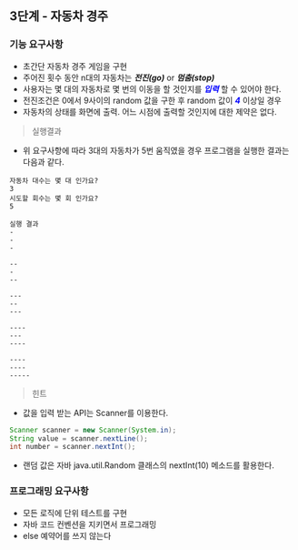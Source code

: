 ## 3단계 - 자동차 경주

### 기능 요구사항
* 초간단 자동차 경주 게임을 구현
* 주어진 횟수 동안 n대의 자동차는 ***전진(go)*** or ***멈춤(stop)***
* 사용자는 몇 대의 자동차로 몇 번의 이동을 할 것인지를 **<span style="color:blue">*입력*</span>** 할 수 있어야 한다.
* 전진조건은 0에서 9사이의 random 값을 구한 후 random 값이 **<span style="color:blue">*4*</span>** 이상일 경우
* 자동차의 상태를 화면에 출력. 어느 시점에 출력할 것인지에 대한 제약은 없다.

> 실행결과
* 위 요구사항에 따라 3대의 자동차가 5번 움직였을 경우 프로그램을 실행한 결과는 다음과 같다.
```text
자동차 대수는 몇 대 인가요?
3
시도할 회수는 몇 회 인가요?
5

실행 결과
-
-
-

--
-
--

---
--
---

----
---
----

----
----
-----
```

> 힌트
* 값을 입력 받는 API는 Scanner를 이용한다.
```java
Scanner scanner = new Scanner(System.in);
String value = scanner.nextLine();
int number = scanner.nextInt();
```
* 랜덤 값은 자바 java.util.Random 클래스의 nextInt(10) 메소드를 활용한다.

### 프로그래밍 요구사항
* 모든 로직에 단위 테스트를 구현
* 자바 코드 컨벤션을 지키면서 프로그래밍
* else 예약어를 쓰지 않는다

